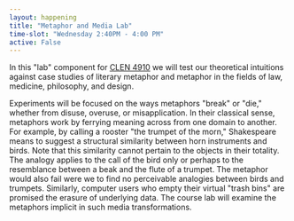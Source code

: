 ```yaml
---
layout: happening
title: "Metaphor and Media Lab"
time-slot: "Wednesday 2:40PM - 4:00 PM"
active: False
---
```


In this "lab" component for [CLEN 4910](https://github.com/denten-courses/metaphor-media/blob/master/README.md) we will test our theoretical intuitions against case studies of literary metaphor and metaphor in the fields of law, medicine, philosophy, and design.

Experiments will be focused on the ways metaphors "break" or "die," whether from disuse, overuse, or misapplication. In their classical sense, metaphors work by ferrying meaning across from one domain to another. For example, by calling a rooster "the trumpet of the morn," Shakespeare means to suggest a structural similarity between horn instruments and birds. Note that this similarity cannot pertain to the objects in their totality. The analogy applies to the call of the bird only or perhaps to the resemblance between a beak and the flute of a trumpet. The metaphor would also fail were we to find no perceivable analogies between birds and trumpets. Similarly, computer users who empty their virtual "trash bins" are promised the erasure of underlying data. The course lab will examine the metaphors implicit in such media transformations.